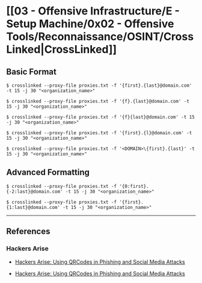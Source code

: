 # [[03 - Offensive Infrastructure/E - Setup Machine/0x02 - Offensive Tools/Reconnaissance/OSINT/CrossLinked|CrossLinked]]

## Basic Format

```
$ crosslinked --proxy-file proxies.txt -f '{first}.{last}@domain.com' -t 15 -j 30 "<organization_name>"

$ crosslinked --proxy-file proxies.txt -f '{f}.{last}@domain.com' -t 15 -j 30 "<organization_name>"

$ crosslinked --proxy-file proxies.txt -f '{f}{last}@domain.com' -t 15 -j 30 "<organization_name>"

$ crosslinked --proxy-file proxies.txt -f '{first}.{l}@domain.com' -t 15 -j 30 "<organization_name>"

$ crosslinked --proxy-file proxies.txt -f '<DOMAIN>\{first}.{last}' -t 15 -j 30 "<organization_name>"
```

## Advanced Formatting

```
$ crosslinked --proxy-file proxies.txt -f '{0:first}.{-2:last}@domain.com' -t 15 -j 30 "<organization_name>"

$ crosslinked --proxy-file proxies.txt -f '{first}.{1:last}@domain.com' -t 15 -j 30 "<organization_name>"
```

---
## References

### Hackers Arise

- [Hackers Arise: Using QRCodes in Phishing and Social Media Attacks](https://hackers-arise.com/cyberwar-mission-3-turning-your-enemies-strength-against-them/)

- [Hackers Arise: Using QRCodes in Phishing and Social Media Attacks](https://hackers-arise.com/cyberwar-mission-3-turning-your-enemies-strength-against-them-2/)